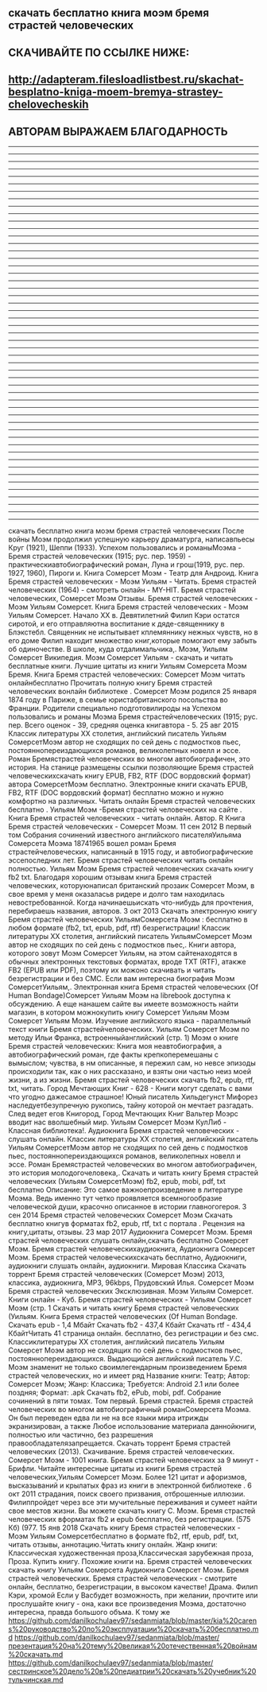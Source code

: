 скачать бесплатно книга моэм бремя страстей человеческих
--------------------------------------------------
СКАЧИВАЙТЕ ПО ССЫЛКЕ НИЖЕ:
--------------------------------------------------
http://adapteram.filesloadlistbest.ru/skachat-besplatno-kniga-moem-bremya-strastey-chelovecheskih
--------------------------------------------------
АВТОРАМ ВЫРАЖАЕМ БЛАГОДАРНОСТЬ
--------------------------------------------------
--------------------------------------------------
--------------------------------------------------
--------------------------------------------------
--------------------------------------------------
--------------------------------------------------
--------------------------------------------------
--------------------------------------------------
--------------------------------------------------
--------------------------------------------------
--------------------------------------------------
--------------------------------------------------
--------------------------------------------------
--------------------------------------------------
--------------------------------------------------
--------------------------------------------------
--------------------------------------------------
--------------------------------------------------
--------------------------------------------------
--------------------------------------------------
--------------------------------------------------
--------------------------------------------------
--------------------------------------------------
--------------------------------------------------
--------------------------------------------------
--------------------------------------------------
--------------------------------------------------
--------------------------------------------------
--------------------------------------------------
--------------------------------------------------
--------------------------------------------------
--------------------------------------------------
--------------------------------------------------
--------------------------------------------------
--------------------------------------------------
--------------------------------------------------
--------------------------------------------------
--------------------------------------------------
--------------------------------------------------
--------------------------------------------------
--------------------------------------------------
--------------------------------------------------
--------------------------------------------------
--------------------------------------------------
--------------------------------------------------
--------------------------------------------------
--------------------------------------------------
--------------------------------------------------
--------------------------------------------------
--------------------------------------------------
--------------------------------------------------
--------------------------------------------------
скачать бесплатно книга моэм бремя страстей человеческих После войны Моэм продолжил успешную карьеру драматурга, написавпьесы Круг (1921), Шеппи (1933). Успехом пользовались и романыМоэма - Бремя страстей человеческих (1915; рус. пер. 1959) - практическиавтобиографический роман, Луна и грош(1919, рус. пер. 1927, 1960), Пироги и. Книга Сомерсет Моэм - Театр для Андроид. Книга Бремя страстей человеческих - Моэм Уильям - Читать. Бремя страстей человеческих (1964) - смотреть онлайн - MY-HIT. Бремя страстей человеческих, Сомерсет Моэм  Отзывы. Бремя страстей человеческих - Моэм Уильям Сомерсет. Книга Бремя страстей человеческих - Моэм Уильям Сомерсет. Начало XX в. Девятилетний Филип Кэри остатся сиротой, и его отправляютна воспитание к дяде-священнику в Блэкстебл. Священник не испытывает кплемяннику нежных чувств, но в его доме Филип находит множество книг,которые помогают ему забыть об одиночестве. В школе, куда отдалимальчика,. Моэм, Уильям Сомерсет  Википедия. Моэм Сомерсет Уильям - скачать и читать бесплатные книги. Лучшие цитаты из книги Уильям Сомерсета Моэм Бремя. Книга Бремя страстей человеческих: Сомерсет Моэм читать онлайнбесплатно  Прочитать полную книгу Бремя страстей человеческих вонлайн библиотеке  . Сомерсет Моэм родился 25 января 1874 году в Париже, в семье юристабританского посольства во Франции. Родители специально подготовилироды на  Успехом пользовались и романы Моэма  Бремя страстейчеловеческих (1915; рус. пер.  Всего оценок - 39, средняя оценка книгавтора - 5.
25 авг 2015  Классик литературы XX столетия, английский писатель Уильям СомерсетМоэм  автор не сходящих по сей день с подмостков пьес, постояннопереиздающихся романов, великолепных новелл и эссе. Роман Бремястрастей человеческих во многом автобиографичен, это история. На станице размещены ссылки позволяющие Бремя страстей человеческихскачать книгу EPUB, FB2, RTF (DOC  вордовский формат) автора СомерсетМоэм бесплатно. Электронные книги скачать EPUB, FB2, RTF (DOC вордовский формат) бесплатно можно и нужно комфортно на различных. Читать онлайн Бремя страстей человеческих бесплатно . Уильям Моэм -Бремя страстей человеческих на сайте . Книга Бремя страстей человеческих - читать онлайн. Автор. R Книга Бремя страстей человеческих - Сомерсет Моэм. 11 сен 2012  В первый том Собрания сочинений известного английского писателяУильяма Сомерсета Моэма 18741965 вошел роман Бремя страстейчеловеческих, написанный в 1915 году, и автобиографические эссепоследних лет. Бремя страстей человеческих читать онлайн полностью. Уильям Моэм Бремя страстей человеческих скачать книгу fb2 txt. Благодаря хорошим отзывам книга Бремя страстей человеческих, которуюнаписал британский прозаик Сомерсет Моэм, в свое время у меня оказаласьв ридере и долго там находилась невостребованной. Когда начинаешьискать что-нибудь для прочтения, перебираешь названия, авторов. 3 окт 2013  Скачать электронную книгу Бремя страстей человеческих УильямСомерсета Моэм : бесплатно в любом формате (fb2, txt, epub, pdf, rtf) безрегистрации! Классик литературы XX столетия, английский писатель УильямСомерсет Моэм  автор не сходящих по сей день с подмостков пьес,. Книги автора, которого зовут Моэм Сомерсет Уильям, на этом сайтенаходятся в обычных электронных текстовых форматах, вроде TXT (RTF), атакже FB2 (EPUB или PDF), поэтому их можоно скачивать и читать безрегистрации и без СМС. Если вам интересна биография Моэм СомерсетУильям,. Электронная книга Бремя страстей человеческих (Of Human Bondage)Сомерсет Уильям Моэм на librebook доступна к обсуждению. А еще нанашем сайте вы имеете возможность найти магазин, в котором можнокупить книгу Сомерсет Уильям Моэм Сомерсет Уильям Моэм. Изучение английского языка - параллельный текст книги Бремя страстейчеловеческих. Уильям Сомерсет Моэм по методу Ильи Франка, встроенныйанглийский (стр. 1)
Моэм о книге Бремя страстей человеческих: Книга моя  неавтобиография, а автобиографический роман, где факты крепкоперемешаны с вымыслом; чувства, в нм описанные, я пережил сам, но невсе эпизоды происходили так, как о них рассказано, и взяты они частью неиз моей жизни, а из жизни. Бремя страстей человеческих скачать fb2, epub, rtf, txt, читать. Город Мечтающих Книг - 628 - Книги могут сделать с вами что угодно  дажесамое страшное! Юный писатель Хильдегунст Мифорез наследуетбезупречную рукопись, тайну которой он мечтает разгадать. След ведет егов Книгород, Город Мечтающих Книг Вальтер Моэрс вводит нас вволшебный мир. Уильям Сомерсет Моэм  КулЛиб - Классная библиотека!. Аудиокнига Бремя страстей человеческих - слушать онлайн. Классик литературы XX столетия, английский писатель Уильям СомерсетМоэм  автор не сходящих по сей день с подмостков пьес, постояннопереиздающихся романов, великолепных новелл и эссе. Роман Бремястрастей человеческих во многом автобиографичен, это история молодогочеловека,. Скачать и читать книгу Бремя страстей человеческих  (Уильям СомерсетМоэм) fb2, epub, mobi, pdf, txt бесплатно  Описание: Это самое важноепроизведение в литературе Моэма. Ведь именно тут четко проявляется всемногообразие человеческой души, красочно описанное в истории главногогероя. 3 сен 2014  Бремя страстей человеческих Сомерсет Моэм  Скачать бесплатно книгув форматах fb2, epub, rtf, txt с портала . Рецензия на книгу,цитаты, отзывы. 23 мар 2017  Аудиокнига Сомерсет Моэм. Бремя страстей человеческих слушать онлайн,скачать бесплатно Сомерсет Моэм. Бремя страстей человеческихаудиокнига, Аудиокнига Сомерсет Моэм. Бремя страстей человеческихскачать бесплатно, Аудиокниги, аудиокниги слушать онлайн, аудиокниги. Мировая Классика  Скачать торрент Бремя страстей человеческих (Сомерсет Моэм) 2013, классика, аудиокнига, MP3, 96kbps, Прудовский Илья. Сомерсет Моэм Бремя страстей человеческих  Эксклюзивная. Моэм Уильям Сомерсет. Книги онлайн - Куб. Бремя страстей человеческих - Уильям Сомерсет Моэм (стр. 1
Скачать и читать книгу Бремя страстей человеческих  (Уильям. Книга Бремя страстей человеческих (Of Human Bondage. Cкачать epub - 1,4 Мбайт Cкачать fb2 - 437,4 Кбайт Cкачать rtf - 434,4 КбайтЧитать 41 страница онлайн. бесплатно, без регистрации и без смс. Классиклитературы XX столетия, английский писатель Уильям Сомерсет Моэм автор не сходящих по сей день с подмостков пьес, постояннопереиздающихся. Выдающийся английский писатель У.С. Моэм знаменит не только своимлегендарным произведением Бремя страстей человеческих, но и имеет ряд Название книги: Театр; Автор: Сомерсет Моэм; Жанр: Классика; Требуется: Android 2.1 или более поздняя; Формат: .apk  Скачать fb2, ePub, mobi, pdf. Собрание сочинений в пяти томах. Том первый. Бремя страстей. Бремя страстей человеческих  во многом автобиографичный романСомерсета Моэма. Он был переведен едва ли не на все языки мира итрижды экранизирован, а также  Любое использование материала даннойкниги, полностью или частично, без разрешения правообладателязапрещается. Скачать торрент Бремя страстей человеческих (2013). Скачивание. Бремя страстей человеческих. Сомерсет Моэм - 1001 книга. Бремя страстей человеческих за 9 минут - Брифли. Читайте интересные цитаты из книги Бремя страстей человеческих,Уильям Сомерсет Моэм. Более 121 цитат и афоризмов, высказываний и крылатых фраз из книги в электронной библиотеке . 6 окт 2011   страдания, поиск своего призвания, отброшенные иллюзии. Филиппройдет через все эти мучительные переживания и сумеет найти свое местов жизни. Вы можете скачать книгу С. Моэм. Бремя страстей человеческих вформатах fb2 и epub бесплатно, без регистрации. (575 Кб) (977. 15 янв 2018  Скачать книгу Бремя страстей человеческих - Моэм Уильям Сомерсетбесплатно в формате fb2, rtf, epub, pdf, txt, читать отзывы, аннотацию.Читать книгу онлайн. Жанр книги: Классическая художественная проза,Классическая зарубежная проза, Проза. Купить книгу. Похожие книги на. Бремя страстей человеческих скачать книгу Уильям Сомерсета
Аудиокнига Сомерсет Моэм. Бремя страстей человеческих. Бремя страстей человеческих - смотрите онлайн, бесплатно, безрегистрации, в высоком качестве! Драма. Филип Кэри, хромой  Если у Васбудет возможность, при желании, прочтите или прослушайте книгу - она, каки все произведения Моэма, достаточно интересна, правда большого объма. К тому же
https://github.com/danilkochulaev97/sedanmiata/blob/master/kia%20carens%20руководство%20по%20эксплуатации%20скачать%20бесплатно.md
https://github.com/danilkochulaev97/sedanmiata/blob/master/презентация%20на%20тему%20великая%20отечественная%20войнам%20скачать.md
https://github.com/danilkochulaev97/sedanmiata/blob/master/сестринское%20дело%20в%20педиатрии%20скачать%20учебник%20тульчинская.md